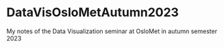 # DataVisOsloMetAutumn2023

My notes of the Data Visualization seminar at OsloMet in autumn semester 2023
